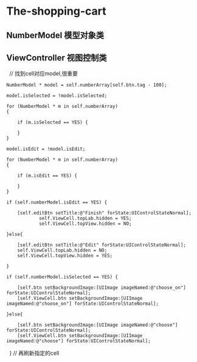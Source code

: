 # The-shopping-cart

## NumberModel 模型对象类

## ViewController 视图控制类

   // 找到cell对应model,很重要
   
    NumberModel * model = self.numberArray[self.btn.tag - 100];
    
    model.isSelected = !model.isSelected;
    
    for (NumberModel * m in self.numberArray)
    {
    
        if (m.isSelected == YES) {
          
        }
    }
    
    model.isEdit = !model.isEdit;
    
    for (NumberModel * m in self.numberArray)
    {
    
        if (m.isEdit == YES) {
          
        }
    }
    
    if (self.numberModel.isEdit == YES) {
    
        [self.editBtn setTitle:@"Finish" forState:UIControlStateNormal];
                self.ViewCell.topLab.hidden = YES;
                self.ViewCell.topView.hidden = NO;
                
    }else{
    
        [self.editBtn setTitle:@"Edit" forState:UIControlStateNormal];
        self.ViewCell.topLab.hidden = NO;
        self.ViewCell.topView.hidden = YES;
        
    }
    
    if (self.numberModel.isSelected == YES) {
    
        [self.btn setBackgroundImage:[UIImage imageNamed:@"choose_on"] forState:UIControlStateNormal];
        [self.ViewCell.btn setBackgroundImage:[UIImage imageNamed:@"choose_on"] forState:UIControlStateNormal];
        
    }else{
    
        [self.btn setBackgroundImage:[UIImage imageNamed:@"choose"] forState:UIControlStateNormal];
        [self.ViewCell.btn setBackgroundImage:[UIImage imageNamed:@"choose"] forState:UIControlStateNormal];
        
    }
// 再刷新指定的cell
